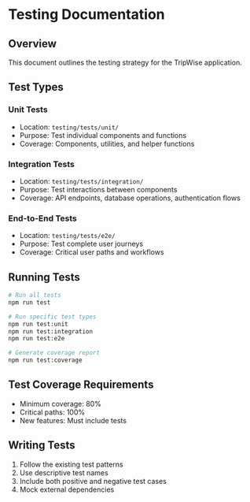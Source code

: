 # Testing Documentation

## Overview

This document outlines the testing strategy for the TripWise application.

## Test Types

### Unit Tests

- Location: `testing/tests/unit/`
- Purpose: Test individual components and functions
- Coverage: Components, utilities, and helper functions

### Integration Tests

- Location: `testing/tests/integration/`
- Purpose: Test interactions between components
- Coverage: API endpoints, database operations, authentication flows

### End-to-End Tests

- Location: `testing/tests/e2e/`
- Purpose: Test complete user journeys
- Coverage: Critical user paths and workflows

## Running Tests

```bash
# Run all tests
npm run test

# Run specific test types
npm run test:unit
npm run test:integration
npm run test:e2e

# Generate coverage report
npm run test:coverage
```

## Test Coverage Requirements

- Minimum coverage: 80%
- Critical paths: 100%
- New features: Must include tests

## Writing Tests

1. Follow the existing test patterns
2. Use descriptive test names
3. Include both positive and negative test cases
4. Mock external dependencies
